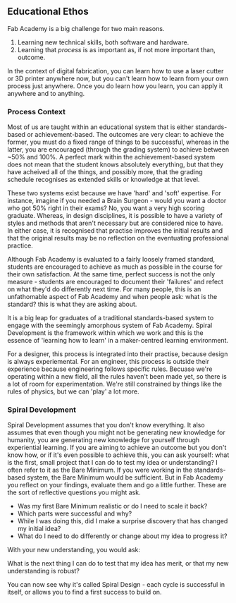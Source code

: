 ## Educational Ethos

Fab Academy is a big challenge for two main reasons. 

1.  Learning new technical skills, both software and hardware.
2.  Learning that *process* is as important as, if not more important than, outcome.

In the context of digital fabrication, you can learn how to use a laser cutter or 3D printer anywhere now, but you can't learn how to learn from your own process just anywhere. Once you do learn how you learn, you can apply it anywhere and to anything.

### Process Context

Most of us are taught within an educational system that is either standards-based or achievement-based. The outcomes are very clear: to achieve the former, you must do a fixed range of things to be successful, whereas in the latter, you are encouraged (through the grading system) to achieve between ~50% and 100%. A perfect mark within the achievement-based system does not mean that the student knows absolutely everything, but that they have acheived all of the things, and possibly more, that the grading schedule recognises as extended skills or knowledge at that level.

These two systems exist because we have 'hard' and 'soft' expertise. For instance, imagine if you needed a Brain Surgeon - would you want a doctor who got 50% right in their exams? No, you want a very high scoring graduate. Whereas, in design disciplines, it is possible to have a variety of styles and methods that aren't necessary but are considered nice to have. In either case, it is recognised that practise improves the initial results and that the original results may be no reflection on the eventuating professional practice.

Although Fab Academy is evaluated to a fairly loosely framed standard, students are encouraged to achieve as much as possible in the course for their own satisfaction. At the same time, perfect success is not the only measure - students are encouraged to document their 'failures' and refect on what they'd do differently next time. For many people, this is an unfathomable aspect of Fab Academy and when people ask: what is the standard? this is what they are asking about.  

It is a big leap for graduates of a traditional standards-based system to engage with the seemingly amorphous system of Fab Academy. Spiral Development is the framework within which we work and this is the essence of 'learning how to learn' in a maker-centred learning environment.

For a designer, this process is integrated into their practise, because design is always experiemental. For an engineer, this process is outside their experience because engineering follows specific rules. Becuase we're operating within a new field, all the rules haven't been made yet, so there is a lot of room for experimentation. We're still constrained by things like the rules of physics, but we can 'play' a lot more.

### Spiral Development

Spiral Development assumes that you don't know everything. It also assumes that even though you might not be generating new knowledge for humanity, you are generating new knowledge for yourself through experiential learning.  If you are aiming to achieve an outcome but you don't know how, or if it's even possible to achieve this, you can ask yourself: what is the first, small project that I can do to test my idea or understanding? I often refer to it as the Bare Minimum. If you were working in the standards-based system, the Bare Minimum would be sufficient. But in Fab Academy you reflect on your findings, evaluate them and go a little further. These are the sort of reflective questions you might ask.
-   Was my first Bare Minimum realistic or do I need to scale it back?
-   Which parts were successful and why?
-   While I was doing this, did I make a surprise discovery that has changed my initial idea?
-   What do I need to do differently or change about my idea to progress it?

With your new understanding, you would ask:

What is the next thing I can do to test that my idea has merit, or that my new understanding is robust?

You can now see why it's called Spiral Design - each cycle is successful in itself, or allows you to find a first success to build on.